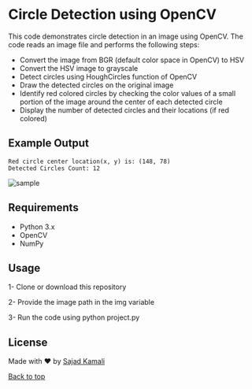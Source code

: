 # Circle Detection using OpenCV

This code demonstrates circle detection in an image using OpenCV. The code reads an image file and performs the following steps:

- Convert the image from BGR (default color space in OpenCV) to HSV
- Convert the HSV image to grayscale
- Detect circles using HoughCircles function of OpenCV
- Draw the detected circles on the original image
- Identify red colored circles by checking the color values of a small portion of the image around the center of each detected circle
- Display the number of detected circles and their locations (if red colored)

## Example Output
```
Red circle center location(x, y) is: (148, 78)
Detected Circles Count: 12
```

![sample](https://github.com/sajiniho07/WebCamViwer/blob/master/res/output-sample.png)

## Requirements ##

- Python 3.x
- OpenCV
- NumPy

## Usage ##
1- Clone or download this repository

2- Provide the image path in the img variable

3- Run the code using python project.py

## License ##

Made with :heart: by <a href="https://github.com/sajiniho07" target="_blank">Sajad Kamali</a>

<a href="#top">Back to top</a>
